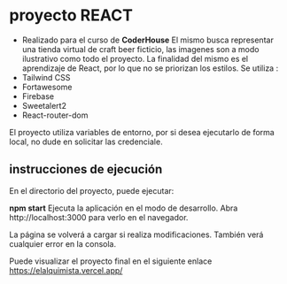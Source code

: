# proyecto REACT

- Realizado para el curso de **CoderHouse**
  El mismo busca representar una tienda virtual de craft beer ficticio, las imagenes son a modo ilustrativo como todo el proyecto.
  La finalidad del mismo es el aprendizaje de React, por lo que no se priorizan los estilos.
  Se utiliza :
- Tailwind CSS
- Fortawesome
- Firebase
- Sweetalert2
- React-router-dom

El proyecto utiliza variables de entorno, por si desea ejecutarlo de forma local, no dude en solicitar las credenciale.

## instrucciones de ejecución

En el directorio del proyecto, puede ejecutar:

**npm start**
Ejecuta la aplicación en el modo de desarrollo.
Abra http://localhost:3000 para verlo en el navegador.

La página se volverá a cargar si realiza modificaciones.
También verá cualquier error en la consola.

Puede visualizar el proyecto final en el siguiente enlace https://elalquimista.vercel.app/

<!-- <picture>
  <img alt="img del proyecto." src="">
</picture> -->

